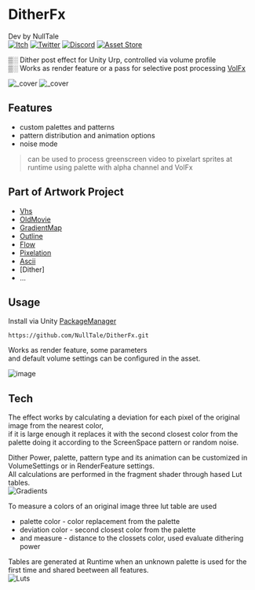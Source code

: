 # DitherFx
Dev by NullTale<br>
[![Itch](https://img.shields.io/badge/Web-Itch?logo=Itch.io&color=white)](https://nulltale.itch.io)
[![Twitter](https://img.shields.io/badge/Twitter-Twitter?logo=X&color=red)](https://twitter.com/NullTale)
[![Discord](https://img.shields.io/badge/Discord-Discord?logo=discord&color=white)](https://discord.gg/CkdQvtA5un)
[![Asset Store](https://img.shields.io/badge/Asset%20Store-asd?logo=Unity&color=blue)](https://assetstore.unity.com/packages/vfx/shaders/fullscreen-camera-effects/280822)

▒░ Dither post effect for Unity Urp, controlled via volume profile </br>
▒░ Works as render feature or a pass for selective post processing [VolFx](https://github.com/NullTale/VolFx)

![_cover](https://github.com/NullTale/DitherFx/assets/1497430/1ae1eee8-6240-48cf-8bd7-1a8a0ad26e59)
![_cover](https://github.com/NullTale/DitherFx/assets/1497430/42f734fb-198f-4542-8e8c-7bde042688dc)

## Features

* custom palettes and patterns
* pattern distribution ​and animation options
* noise mode

> can be used to process greenscreen video to pixelart sprites at runtime using palette with alpha channel and VolFx

## Part of Artwork Project

* [Vhs](https://github.com/NullTale/VhsFx)
* [OldMovie](https://github.com/NullTale/OldMovieFx)
* [GradientMap](https://github.com/NullTale/GradientMapFilter)
* [Outline](https://github.com/NullTale/OutlineFilter)
* [Flow](https://github.com/NullTale/FlowFx)
* [Pixelation](https://github.com/NullTale/PixelationFx)
* [Ascii](https://github.com/NullTale/AsciiFx)
* [Dither]
* ...

## Usage
Install via Unity [PackageManager](https://docs.unity3d.com/Manual/upm-ui-giturl.html)
```
https://github.com/NullTale/DitherFx.git
```

Works as render feature, some parameters </br>
and default volume settings can be configured in the asset.</br>

![image](https://github.com/NullTale/DitherFx/assets/1497430/ef3d7a59-590c-4dfb-ae1c-00d5f5754d53)

## Tech

The effect works by calculating a deviation for each pixel of the original image from the nearest color,</br>
if it is large enough it replaces it with the second closest color from the palette doing it according to the ScreenSpace pattern or random noise. </br>

Dither Power, palette, pattern type and its animation can be customized in VolumeSettings or in RenderFeature settings.</br>
All calculations are performed in the fragment shader through hased Lut tables.</br>
![Gradients](https://github.com/NullTale/DitherFx/assets/1497430/ff27a7f8-3af1-4620-8548-37cc9584e41e)

To measure a colors of an original image three lut table are used
* palette color - color replacement from the palette
* deviation color - second closest color from the palette
* and measure - distance to the clossets color, used evaluate dithering power
  
Tables are generated at Runtime when an unknown palette is used for the first time and shared beetween all features.</br>
![Luts](https://github.com/NullTale/DitherFx/assets/1497430/95767657-0436-4d0e-b531-a18d556c34d9)


